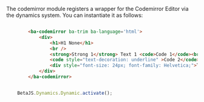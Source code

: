 The codemirror module registers a wrapper for the Codemirror Editor via the dynamics system. You can instantiate it as follows:

```html

		<ba-codemirror ba-trim ba-language='html'>
			<div>
				<h1>H1 None</h1>
				<br />
				<strong>Strong 1</strong> Text 1 <code>Code 1</code><br />
				<code style="text-decoration: underline" >Code 2</code><strong> Strong 2</strong>
				<div style="font-size: 24px; font-family: Helvetica;">Text 2</div>
			</div>
		</ba-codemirror>

```

```javascript

	BetaJS.Dynamics.Dynamic.activate();

```
